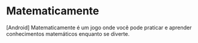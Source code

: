 # Matematicamente
[Android] Matematicamente é um jogo onde você pode praticar e aprender conhecimentos matemáticos enquanto se diverte. 
